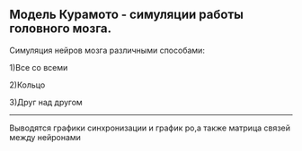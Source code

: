 Модель Курамото - симуляции работы головного мозга.
---------------
Симуляция нейров мозга различными способами:

1)Все со всеми 

2)Кольцо

3)Друг над другом

-------------
Выводятся графики синхронизации и график ро,а также матрица связей между нейронами
